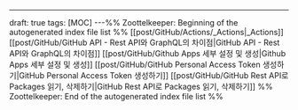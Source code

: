 ---
draft: true
tags: [MOC]
---%% Zoottelkeeper: Beginning of the autogenerated index file list  %%
 [[post/GitHub/Actions/_Actions|_Actions]]
 [[post/GitHub/GitHub API - Rest API와 GraphQL의 차이점|GitHub API - Rest API와 GraphQL의 차이점]]
 [[post/GitHub/Github Apps 세부 설정 및 생성|Github Apps 세부 설정 및 생성]]
 [[post/GitHub/GitHub Personal Access Token 생성하기|GitHub Personal Access Token 생성하기]]
 [[post/GitHub/GitHub Rest API로 Packages 읽기, 삭제하기|GitHub Rest API로 Packages 읽기, 삭제하기]]
%% Zoottelkeeper: End of the autogenerated index file list  %%
